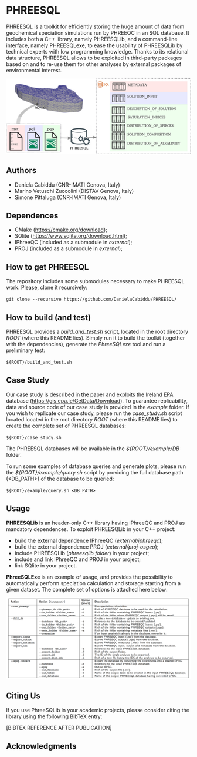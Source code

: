 # PHREESQL

PHREESQL is a toolkit for efficiently storing the huge amount of data from geochemical speciation simulations run by PHREEQC in an
SQL database. It includes both a C++ library, namely PHREESQLib, and a command-line interface, namely PHREESQLexe, to ease the usability of PHREESQLib by technical experts
with low programming knowledge. Thanks to its relational data structure, PHREESQL allows to be exploited in third-party packages based on and to re-use them for other analyses by external packages of environmental interest.

<p align="center"><img src="PHREESQL_Graphical_Abstract.jpg" width="1000"></p>

## Authors

- Daniela Cabiddu (CNR-IMATI Genova, Italy)
- Marino Vetuschi Zuccolini (DISTAV Genova, Italy)
- Simone Pittaluga (CNR-IMATI Genova, Italy)

## Dependences 
- CMake (https://cmake.org/download);
- SQlite (https://www.sqlite.org/download.html);
- IPhreeQC (included as a submodule in *external*);
- PROJ (included as a submodule in *external*);

## How to get PHREESQL

The repository includes some submodules necessary to make PHREESQL work. Please, clone it recursively:

`git clone --recursive https://github.com/DanielaCabiddu/PHREESQL/`

## How to build (and test)

PHREESQL provides a *build_and_test.sh* script, located in the root directory *ROOT* (where this README lies). 
Simply run it to build the toolkit (together with the dependencies), generate the *PhreeSQLexe* tool and run a preliminary test:

`${ROOT}/build_and_test.sh`

## Case Study
Our case study is described in the paper and exploits the Ireland EPA database (https://gis.epa.ie/GetData/Download). To guarantee replicability, data and source code of our case study is provided in the *example* folder.
If you wish to replicate our case study, please run the *case_study.sh* script located located in the root directory *ROOT* (where this README lies) to create the complete set of PHREESQL databases:

`${ROOT}/case_study.sh`

The PHREESQL databases will be available in the *${ROOT}/example/DB* folder.

To run some examples of database queries and generate plots, please run the *${ROOT}/example/query.sh* script by providing the full database path (<DB_PATH>) of the database to be queried: 

`${ROOT}/example/query.sh <DB_PATH>`

## Usage

**PHREESQLib** is an header-only C++ library having IPhreeQC and PROJ as mandatory dependences. To exploit PHREESQLib in your C++ project:
- build the external dependence IPhreeQC (*external/iphreeqc*);
- build the external dependence PROJ (*external/proj-osgeo*);
- include PHREESQLib (*phreesqlib folder*) in your project;
- include and link IPhreeQC and PROJ in your project;
- link SQlite in your project.

**PhreeSQLExe** is an example of usage, and provides the possibility to automatically perform speciation calculation and storage starting from a given dataset. The complete set of options is attached here below:

<p align="center"><img src="docs/command_line_args.png" width="1000"></p>

## Citing Us

If you use PhreeSQLib in your academic projects, please consider citing the library using the following BibTeX entry:

[BIBTEX REFERENCE AFTER PUBLICATION]

## Acknowledgments

